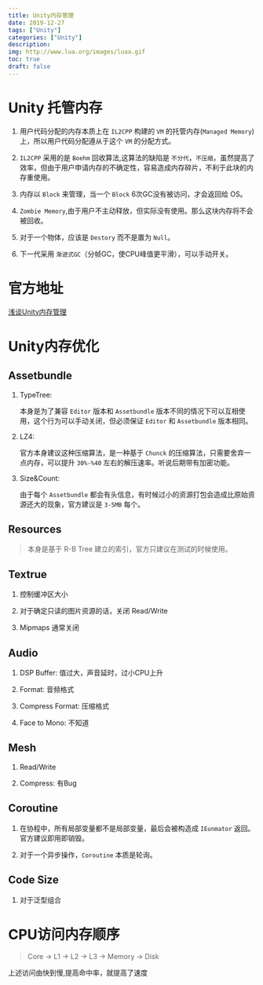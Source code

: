 ```yaml
---
title: Unity内存管理
date: 2019-12-27
tags: ["Unity"]
categories: ["Unity"]
description: 
img: http://www.lua.org/images/luaa.gif
toc: true
draft: false
---
```


# Unity 托管内存

1. 用户代码分配的内存本质上在 `IL2CPP` 构建的 `VM` 的托管内存(`Managed Memory`)上，所以用户代码分配遵从于这个 `VM` 的分配方式。

2. `IL2CPP` 采用的是 `Boehm` 回收算法,这算法的缺陷是 `不分代`，`不压缩`，虽然提高了效率，但由于用户申请内存的不确定性，容易造成内存碎片，不利于此块的内存重使用。

3. 内存以 `Block` 来管理，当一个 `Block` 6次GC没有被访问，才会返回给 OS。

3. `Zombie Memory`,由于用户不主动释放，但实际没有使用。那么这块内存将不会被回收。

4. 对于一个物体，应该是 `Destory` 而不是置为 `Null`。

4. 下一代采用 `渐进式GC`（分帧GC，使CPU峰值更平滑），可以手动开关。

<!--more-->

# 官方地址

[浅谈Unity内存管理](https://www.bilibili.com/video/av79798486)


# Unity内存优化

## Assetbundle

1. TypeTree:
    
    本身是为了兼容 `Editor` 版本和 `Assetbundle` 版本不同的情况下可以互相使用，这个行为可以手动关闭，但必须保证 `Editor` 和 `Assetbundle` 版本相同。

2. LZ4:
    
    官方本身建议这种压缩算法，是一种基于 `Chunck` 的压缩算法，只需要舍弃一点内存，可以提升 `30%-%40` 左右的解压速率。听说后期带有加密功能。

3. Size&Count:

    由于每个 `Assetbundle` 都会有头信息，有时候过小的资源打包会造成比原始资源还大的现象，官方建议是 `3-5MB` 每个。
    

## Resources

> 本身是基于 R-B Tree 建立的索引，官方只建议在测试的时候使用。

## Textrue

1. 控制缓冲区大小

2. 对于确定只读的图片资源的话，关闭 Read/Write

3. Mipmaps 通常关闭


## Audio

1. DSP Buffer: 值过大，声音延时，过小CPU上升

2. Format: 音频格式

3. Compress Format: 压缩格式

4. Face to Mono: 不知道

## Mesh

1. Read/Write

2. Compress: 有Bug


## Coroutine

1. 在协程中，所有局部变量都不是局部变量，最后会被构造成 `IEunmator` 返回。官方建议即用即销毁。

2. 对于一个异步操作，`Coroutine` 本质是轮询。

## Code Size

1. 对于泛型组合

# CPU访问内存顺序

> Core -> L1 -> L2 -> L3 -> Memory -> Disk

上述访问由快到慢,提高命中率，就提高了速度


